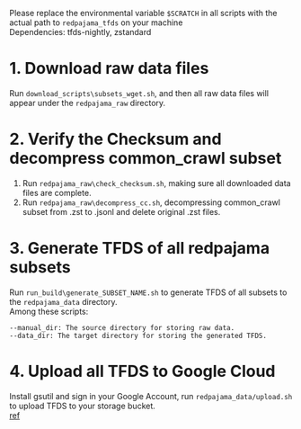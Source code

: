 Please replace the environmental variable `$SCRATCH` in all scripts with the actual path to `redpajama_tfds` on your machine  
Dependencies: tfds-nightly, zstandard  
# 1. Download raw data files  
Run `download_scripts\subsets_wget.sh`, and then all raw data files will appear under the `redpajama_raw` directory.  
# 2. Verify the Checksum and decompress common_crawl subset
1. Run `redpajama_raw\check_checksum.sh`, making sure all downloaded data files are complete.  
2. Run `redpajama_raw\decompress_cc.sh`, decompressing common_crawl subset from .zst to .jsonl and delete original .zst files.  
# 3. Generate TFDS of all redpajama subsets  
Run `run_build\generate_SUBSET_NAME.sh` to generate TFDS of all subsets to the `redpajama_data` directory.  
Among these scripts:  
```
--manual_dir: The source directory for storing raw data.
--data_dir: The target directory for storing the generated TFDS.
```
# 4. Upload all TFDS to Google Cloud  
Install gsutil and sign in your Google Account, run `redpajama_data/upload.sh` to upload TFDS to your storage bucket.  
[ref](https://cloud.google.com/storage/docs/gsutil_install#linux)
